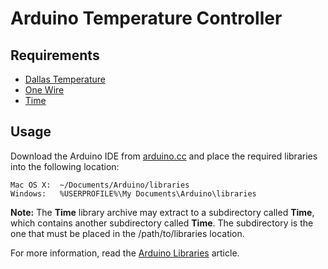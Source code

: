 # Arduino Temperature Controller

## Requirements

* [Dallas Temperature](https://github.com/milesburton/Arduino-Temperature-Control-Library.git)
* [One Wire](http://www.pjrc.com/teensy/td_libs_OneWire.html)
* [Time](http://arduino.cc/playground/Code/Time)

## Usage

Download the Arduino IDE from [arduino.cc](http://arduino.cc/en/Main/Software) and place
the required libraries into the following location:

    Mac OS X:  ~/Documents/Arduino/libraries
    Windows:   %USERPROFILE%\My Documents\Arduino\libraries

**Note:** The **Time** library archive may extract to a subdirectory called **Time**, which
contains another subdirectory called **Time**. The subdirectory is the one that must be placed
in the /path/to/libraries location.

For more information, read the [Arduino Libraries](http://www.arduino.cc/en/Hacking/Libraries) article.
